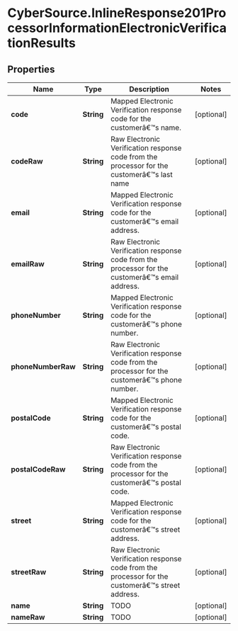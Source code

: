 # CyberSource.InlineResponse201ProcessorInformationElectronicVerificationResults

## Properties
Name | Type | Description | Notes
------------ | ------------- | ------------- | -------------
**code** | **String** | Mapped Electronic Verification response code for the customerâ€™s name.  | [optional] 
**codeRaw** | **String** | Raw Electronic Verification response code from the processor for the customerâ€™s last name | [optional] 
**email** | **String** | Mapped Electronic Verification response code for the customerâ€™s email address.  | [optional] 
**emailRaw** | **String** | Raw Electronic Verification response code from the processor for the customerâ€™s email address. | [optional] 
**phoneNumber** | **String** | Mapped Electronic Verification response code for the customerâ€™s phone number.  | [optional] 
**phoneNumberRaw** | **String** | Raw Electronic Verification response code from the processor for the customerâ€™s phone number. | [optional] 
**postalCode** | **String** | Mapped Electronic Verification response code for the customerâ€™s postal code.  | [optional] 
**postalCodeRaw** | **String** | Raw Electronic Verification response code from the processor for the customerâ€™s postal code. | [optional] 
**street** | **String** | Mapped Electronic Verification response code for the customerâ€™s street address.  | [optional] 
**streetRaw** | **String** | Raw Electronic Verification response code from the processor for the customerâ€™s street address. | [optional] 
**name** | **String** | TODO  | [optional] 
**nameRaw** | **String** | TODO | [optional] 


